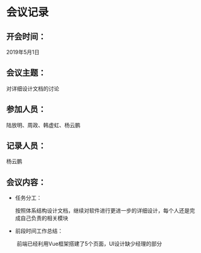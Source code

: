 # 会议记录

## 开会时间：

2019年5月1日

## 会议主题：

对详细设计文档的讨论

## 参加人员：

陆放明、周政、韩虚虹、杨云鹏

## 记录人员：

杨云鹏

## 会议内容：

- 任务分工：

  ​	按照体系结构设计文档，继续对软件进行更进一步的详细设计，每个人还是完成自己负责的相关模块

- 前段时间工作总结：

  ​	前端已经利用Vue框架搭建了5个页面，UI设计缺少经理的部分